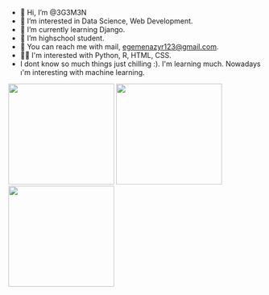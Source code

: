 - 👋 Hi, I’m @3G3M3N
- 👀 I’m interested in Data Science, Web Development.
- 🌱 I’m currently learning Django.
- 💞️ I’m highschool student.
- 🧐 You can reach me with mail, egemenazyr123@gmail.com. 
- 👨‍💻 I'm interested with Python, R, HTML, CSS.
- I dont know so much things just chilling :). I'm learning much. Nowadays ı'm interesting with machine learning.

<img src="https://github.com/3G3M3N/3G3M3N/assets/83331577/fab517a5-1a74-453b-bd36-ede62916dcb9" width="210" height="200">
<img src="https://bilginc.com/blog/r-programlama-nedir.jpg" width="210" height="200">
<img src="https://github.com/3G3M3N/3G3M3N/assets/83331577/1138908c-faae-4b0f-b5d4-c87fe225efc3" width="210" height="200">


